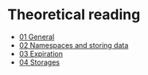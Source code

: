# Theoretical reading

 - [01 General](01-general.md)
 - [02 Namespaces and storing data](02-namespaces-and-storing-data.md)
 - [03 Expiration](03-expiration.md)
 - [04 Storages](04-storages.md)
